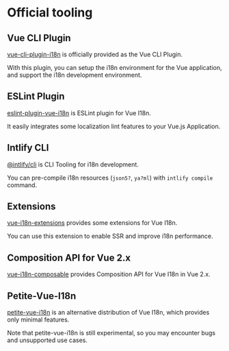 # Official tooling

## Vue CLI Plugin

[vue-cli-plugin-i18n](https://github.com/kazupon/vue-cli-plugin-i18n) is officially provided as the Vue CLI Plugin.

With this plugin, you can setup the i18n environment for the Vue application, and support the i18n development environment.

## ESLint Plugin

[eslint-plugin-vue-i18n](https://intlify.github.io/eslint-plugin-vue-i18n/) is ESLint plugin for Vue I18n.

It easily integrates some localization lint features to your Vue.js Application.

## Intlify CLI

[@intlify/cli](https://github.com/intlify/cli) is CLI Tooling for i18n development.

You can pre-compile i18n resources (`json5?`, `ya?ml`) with `intlify compile` command.

## Extensions

[vue-i18n-extensions](https://github.com/intlify/vue-i18n-extensions) provides some extensions for Vue I18n.

You can use this extension to enable SSR and improve i18n performance.

## Composition API for Vue 2.x

[vue-i18n-composable](https://github.com/intlify/vue-i18n-composable) provides Composition API for Vue I18n in Vue 2.x.

## Petite-Vue-I18n

[petite-vue-i18n](https://github.com/intlify/vue-i18n-next/tree/master/packages/petite-vue-i18n) is an alternative distribution of Vue I18n, which provides only minimal features.

Note that petite-vue-i18n is still experimental, so you may encounter bugs and unsupported use cases.
